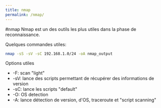 ```yaml
---
title: nmap
permalink: /nmap/
---
```


#nmap
Nmap est un des outils les plus utiles dans la phase de reconnaissance.

Quelques commandes utiles:
``` bash
nmap -sS -sV -sC 192.168.1.0/24 -oA nmap_output
```

Options utiles
- -F: scan "light"
- -sV: lance des scripts permettant de récupérer des informations de version
- -sC: lance les scripts "default"
- -O: OS detection
- -A: lance détection de version, d'OS, traceroute et "script scanning"


